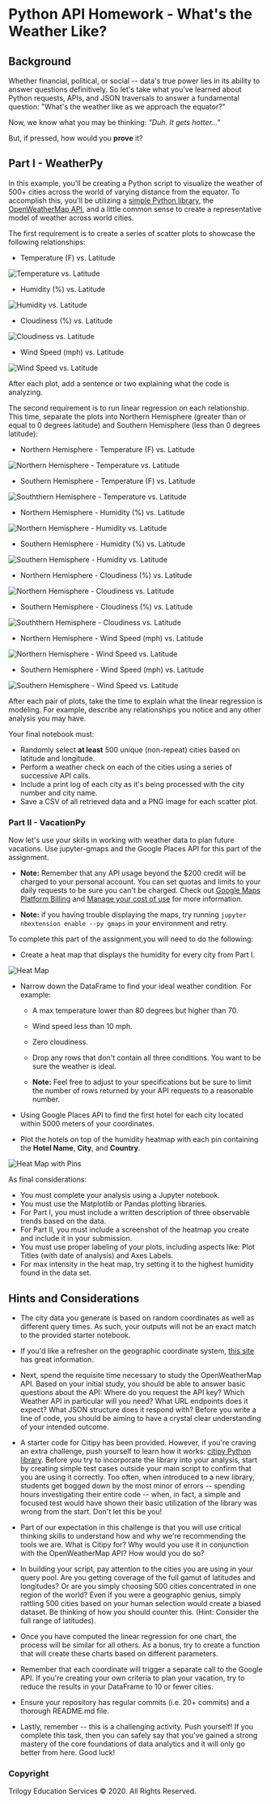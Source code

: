 # Python API Homework - What's the Weather Like?

## Background

Whether financial, political, or social -- data's true power lies in its ability to answer questions definitively. So let's take what you've learned about Python requests, APIs, and JSON traversals to answer a fundamental question: "What's the weather like as we approach the equator?"

Now, we know what you may be thinking: _"Duh. It gets hotter..."_

But, if pressed, how would you **prove** it?

## Part I - WeatherPy

In this example, you'll be creating a Python script to visualize the weather of 500+ cities across the world of varying distance from the equator. To accomplish this, you'll be utilizing a [simple Python library](https://pypi.python.org/pypi/citipy), the [OpenWeatherMap API](https://openweathermap.org/api), and a little common sense to create a representative model of weather across world cities.

The first requirement is to create a series of scatter plots to showcase the following relationships:

* Temperature (F) vs. Latitude

![Temperature vs. Latitude](output/LatVsTemp.png)

* Humidity (%) vs. Latitude

![Humidity vs. Latitude](output/LatVsHumidity.png)

* Cloudiness (%) vs. Latitude

![Cloudiness vs. Latitude](output/LatVsCloudiness.png)

* Wind Speed (mph) vs. Latitude

![Wind Speed vs. Latitude](output/LatVsWindSpeed.png)

After each plot, add a sentence or two explaining what the code is analyzing.

The second requirement is to run linear regression on each relationship. This time, separate the plots into Northern Hemisphere (greater than or equal to 0 degrees latitude) and Southern Hemisphere (less than 0 degrees latitude):

* Northern Hemisphere - Temperature (F) vs. Latitude

![Northern Hemisphere - Temperature vs. Latitude](output/NorthMaxTemp.png)

* Southern Hemisphere - Temperature (F) vs. Latitude

![Souththern Hemisphere - Temperature vs. Latitude](output/SouthMaxTemp.png)

* Northern Hemisphere - Humidity (%) vs. Latitude

![Northern Hemisphere - Humidity vs. Latitude](output/NorthHumidity.png)

* Southern Hemisphere - Humidity (%) vs. Latitude

![Southern Hemisphere - Humidity vs. Latitude](output/SouthHumidity.png)

* Northern Hemisphere - Cloudiness (%) vs. Latitude

![Northern Hemisphere - Cloudiness vs. Latitude](output/NorthCloudiness.png)

* Southern Hemisphere - Cloudiness (%) vs. Latitude

![Souththern Hemisphere - Cloudiness vs. Latitude](output/SouthCloudiness.png)

* Northern Hemisphere - Wind Speed (mph) vs. Latitude

![Northern Hemisphere - Wind Speed vs. Latitude](output/NorthWindSpeed.png)

* Southern Hemisphere - Wind Speed (mph) vs. Latitude

![Southern Hemisphere - Wind Speed vs. Latitude](output/SouthWindSpeed.png)

After each pair of plots, take the time to explain what the linear regression is modeling. For example, describe any relationships you notice and any other analysis you may have.

Your final notebook must:

* Randomly select **at least** 500 unique (non-repeat) cities based on latitude and longitude.
* Perform a weather check on each of the cities using a series of successive API calls.
* Include a print log of each city as it's being processed with the city number and city name.
* Save a CSV of all retrieved data and a PNG image for each scatter plot.

### Part II - VacationPy

Now let's use your skills in working with weather data to plan future vacations. Use jupyter-gmaps and the Google Places API for this part of the assignment.

* **Note:** Remember that any API usage beyond the $200 credit will be charged to your personal account. You can set quotas and limits to your daily requests to be sure you can't be charged. Check out [Google Maps Platform Billing](https://developers.google.com/maps/billing/gmp-billing#monitor-and-restrict-consumption) and [Manage your cost of use](https://developers.google.com/maps/documentation/javascript/usage-and-billing#set-caps) for more information.

* **Note:** if you having trouble displaying the maps, try running `jupyter nbextension enable --py gmaps` in your environment and retry.

To complete this part of the assignment,you will need to do the following:

* Create a heat map that displays the humidity for every city from Part I.

![Heat Map](output/heatmap.png)

* Narrow down the DataFrame to find your ideal weather condition. For example:

  * A max temperature lower than 80 degrees but higher than 70.

  * Wind speed less than 10 mph.

  * Zero cloudiness.

  * Drop any rows that don't contain all three conditions. You want to be sure the weather is ideal.

  * **Note:** Feel free to adjust to your specifications but be sure to limit the number of rows returned by your API requests to a reasonable number.

* Using Google Places API to find the first hotel for each city located within 5000 meters of your coordinates.

* Plot the hotels on top of the humidity heatmap with each pin containing the **Hotel Name**, **City**, and **Country**.

![Heat Map with Pins](output/heatmap_with_pins.png)

As final considerations:

* You must complete your analysis using a Jupyter notebook.
* You must use the Matplotlib or Pandas plotting libraries.
* For Part I, you must include a written description of three observable trends based on the data.
* For Part II, you must include a screenshot of the heatmap you create and include it in your submission.
* You must use proper labeling of your plots, including aspects like: Plot Titles (with date of analysis) and Axes Labels.
* For max intensity in the heat map, try setting it to the highest humidity found in the data set.

## Hints and Considerations

* The city data you generate is based on random coordinates as well as different query times. As such, your outputs will not be an exact match to the provided starter notebook.

* If you'd like a refresher on the geographic coordinate system, [this site](http://desktop.arcgis.com/en/arcmap/10.3/guide-books/map-projections/about-geographic-coordinate-systems.htm) has great information.

* Next, spend the requisite time necessary to study the OpenWeatherMap API. Based on your initial study, you should be able to answer basic questions about the API: Where do you request the API key? Which Weather API in particular will you need? What URL endpoints does it expect? What JSON structure does it respond with? Before you write a line of code, you should be aiming to have a crystal clear understanding of your intended outcome.

* A starter code for Citipy has been provided. However, if you're craving an extra challenge, push yourself to learn how it works: [citipy Python library](https://pypi.python.org/pypi/citipy). Before you try to incorporate the library into your analysis, start by creating simple test cases outside your main script to confirm that you are using it correctly. Too often, when introduced to a new library, students get bogged down by the most minor of errors -- spending hours investigating their entire code -- when, in fact, a simple and focused test would have shown their basic utilization of the library was wrong from the start. Don't let this be you!

* Part of our expectation in this challenge is that you will use critical thinking skills to understand how and why we're recommending the tools we are. What is Citipy for? Why would you use it in conjunction with the OpenWeatherMap API? How would you do so?

* In building your script, pay attention to the cities you are using in your query pool. Are you getting coverage of the full gamut of latitudes and longitudes? Or are you simply choosing 500 cities concentrated in one region of the world? Even if you were a geographic genius, simply rattling 500 cities based on your human selection would create a biased dataset. Be thinking of how you should counter this. (Hint: Consider the full range of latitudes).

* Once you have computed the linear regression for one chart, the process will be similar for all others. As a bonus, try to create a function that will create these charts based on different parameters.

* Remember that each coordinate will trigger a separate call to the Google API. If you're creating your own criteria to plan your vacation, try to reduce the results in your DataFrame to 10 or fewer cities.

* Ensure your repository has regular commits (i.e. 20+ commits) and a thorough README.md file.

* Lastly, remember -- this is a challenging activity. Push yourself! If you complete this task, then you can safely say that you've gained a strong mastery of the core foundations of data analytics and it will only go better from here. Good luck!

### Copyright

Trilogy Education Services © 2020. All Rights Reserved.
